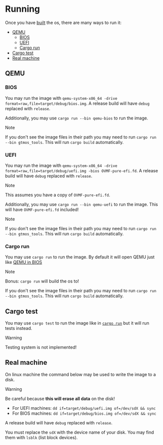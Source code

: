 # Running <!-- omit in toc -->

Once you have [built](./building.md) the os, there are many ways to run it:

- [QEMU](#qemu)
  - [BIOS](#bios)
  - [UEFI](#uefi)
  - [Cargo run](#cargo-run)
- [Cargo test](#cargo-test)
- [Real machine](#real-machine)

## QEMU

### BIOS

You may run the image with `qemu-system-x86_64 -drive format=raw,file=target/debug/bios.img`.
A release build will have `debug` replaced with `release`.

Additionally, you may use `cargo run --bin qemu-bios` to run the image.

> [!NOTE]  
> If you don't see the image files in their path you may need to run `cargo run  --bin gtmos_tools`. This will run `cargo build` automatically.

### UEFI

You may run the image with `qemu-system-x86_64 -drive format=raw,file=target/debug/uefi.img -bios OVMF-pure-efi.fd`.
A release build will have `debug` replaced with `release`.

> [!NOTE]  
> This assumes you have a copy of `OVMF-pure-efi.fd`.

Additionally, you may use `cargo run --bin qemu-uefi` to run the image. This will have `OVMF-pure-efi.fd` included!

> [!NOTE]  
> If you don't see the image files in their path you may need to run `cargo run  --bin gtmos_tools`. This will run `cargo build` automatically.

### Cargo run

You may use `cargo run` to run the image. By default it will open QEMU just like [QEMU in BIOS](#bios)

> [!NOTE]  
> Bonus: `cargo run` will build the os to!
>
> If you don't see the image files in their path you may need to run `cargo run  --bin gtmos_tools`. This will run `cargo build` automatically.

## Cargo test

You may use `cargo test` to run the image like in [`cargo run`](#cargo-run) but it will run tests instead.

> [!WARNING]  
> Testing system is not implemented!

## Real machine

On linux machine the command below may be used to write the image to a disk.

> [!WARNING]  
> Be careful because **this will erase all data** on the disk!

- For UEFI machines: `dd if=target/debug/uefi.img of=/dev/sdX && sync`
- For BIOS machines: `dd if=target/debug/bios.img of=/dev/sdX && sync`

A release build will have `debug` replaced with `release`.

You must replace the `sdX` with the device name of your disk. You may find them with `lsblk` (list block devices).
